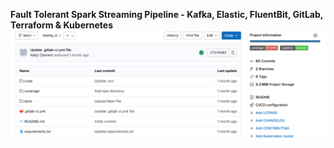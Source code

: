 **Fault Tolerant Spark Streaming Pipeline - Kafka, Elastic, FluentBit, GitLab, Terraform & Kubernetes**
![Test Coverage](/imgs/coverage.png)
